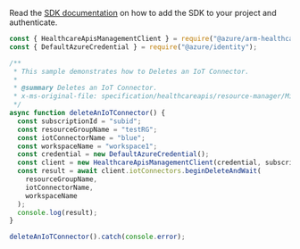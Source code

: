 Read the [SDK documentation](https://github.com/Azure/azure-sdk-for-js/blob/%40azure%2Farm-healthcareapis_2.1.1/sdk/healthcareapis/arm-healthcareapis/README.md) on how to add the SDK to your project and authenticate.

```javascript
const { HealthcareApisManagementClient } = require("@azure/arm-healthcareapis");
const { DefaultAzureCredential } = require("@azure/identity");

/**
 * This sample demonstrates how to Deletes an IoT Connector.
 *
 * @summary Deletes an IoT Connector.
 * x-ms-original-file: specification/healthcareapis/resource-manager/Microsoft.HealthcareApis/stable/2021-11-01/examples/iotconnectors/iotconnector_Delete.json
 */
async function deleteAnIoTConnector() {
  const subscriptionId = "subid";
  const resourceGroupName = "testRG";
  const iotConnectorName = "blue";
  const workspaceName = "workspace1";
  const credential = new DefaultAzureCredential();
  const client = new HealthcareApisManagementClient(credential, subscriptionId);
  const result = await client.iotConnectors.beginDeleteAndWait(
    resourceGroupName,
    iotConnectorName,
    workspaceName
  );
  console.log(result);
}

deleteAnIoTConnector().catch(console.error);
```
